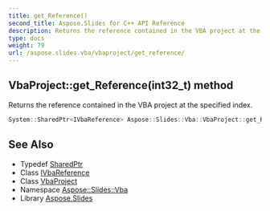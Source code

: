 ```yaml
---
title: get_Reference()
second_title: Aspose.Slides for C++ API Reference
description: Returns the reference contained in the VBA project at the specified index.
type: docs
weight: 79
url: /aspose.slides.vba/vbaproject/get_reference/
---
```

## VbaProject::get_Reference(int32_t) method


Returns the reference contained in the VBA project at the specified index.

```cpp
System::SharedPtr<IVbaReference> Aspose::Slides::Vba::VbaProject::get_Reference(int32_t index) override
```

## See Also

* Typedef [SharedPtr](../../../system/sharedptr/)
* Class [IVbaReference](../../ivbareference/)
* Class [VbaProject](../)
* Namespace [Aspose::Slides::Vba](../../)
* Library [Aspose.Slides](../../../)
